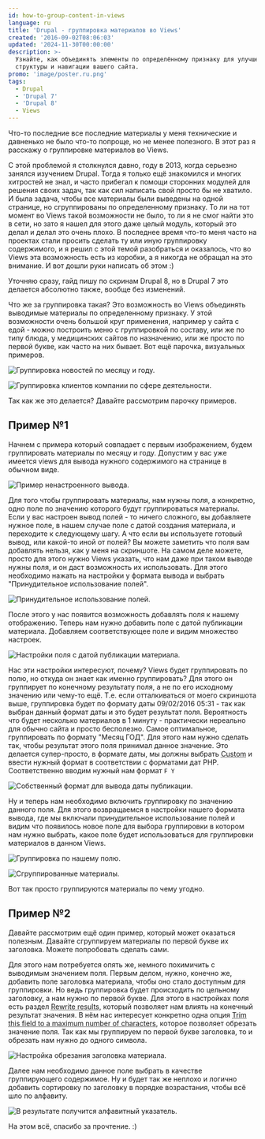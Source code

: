 ```yaml
---
id: how-to-group-content-in-views
language: ru
title: 'Drupal - группировка материалов во Views'
created: '2016-09-02T08:06:03'
updated: '2024-11-30T00:00:00'
description: >-
  Узнайте, как объединять элементы по определённому признаку для улучшения
  структуры и навигации вашего сайта.
promo: 'image/poster.ru.png'
tags:
  - Drupal
  - 'Drupal 7'
  - 'Drupal 8'
  - Views
---
```


Что-то последние все последние материалы у меня технические и давненько не было
что-то попроще, но не менее полезного. В этот раз я расскажу о группировке
материалов во Views.

С этой проблемой я столкнулся давно, году в 2013, когда серьезно занялся
изучением Drupal. Тогда я только ещё знакомился и многих хитростей не знал, и
часто прибегал к помощи сторонних модулей для решения своих задач, так как сил
написать свой просто бы не хватило. И была задача, чтобы все материалы были
выведены на одной странице, но сгруппированы по определенному признаку. То ли на
тот момент во Views такой возможности не было, то ли я не смог найти это в сети,
но зато я нашел для этого даже целый модуль, который это делал и делал это очень
плохо. В последнее время что-то меня часто на проектах стали просить сделать ту
или иную группировку содержимого, и я решил с этой темой разобраться и
оказалось, что во Views эта возможность есть из коробки, а я никогда не обращал
на это внимание. И вот дошли руки написать об этом :)

Уточняю сразу, гайд пишу по скринам Drupal 8, но в Drupal 7 это делается
абсолютно также, вообще без изменений.

Что же за группировка такая? Это возможность во Views объединять выводимые
материалы по определенному признаку. У этой возможности очень большой круг
применения, например у сайта с едой - можно построить меню с группировкой по
составу, или же по типу блюда, у медицинских сайтов по назначению, или же просто
по первой букве, как часто на них бывает. Вот ещё парочка, визуальных примеров.

![Группировка новостей по месяцу и году.](image/Screenshot_20160902_101649.png)

![Группировка клиентов компании по сфере деятельности.](image/Screenshot_20160902_101718.png)

Так как же это делается? Давайте рассмотрим парочку примеров.

## Пример №1

Начнем с примера который совпадает с первым изображением, будем группировать
материалы по месяцу и году. Допустим у вас уже имеется views для вывода нужного
содержимого на странице в обычном виде.

![Пример ненастроенного вывода.](image/Screenshot_20160902_102156.png)

Для того чтобы группировать материалы, нам нужны поля, а конкретно, одно поле по
значению которого будут группироваться материалы. Если у вас настроен вывод
полей - то ничего сложного, вы добавляете нужное поле, в нашем случае поле с
датой создания материала, и переходите к следующему шагу. А что если вы
используете готовый вывод, или какой-то иной от полей? Вы можете заметить что
поля вам добавлять нельзя, как у меня на скриншоте. На самом деле можете, просто
для этого нужно Views указать, что нам даже при таком выводе нужны поля, и он
даст возможность их использовать. Для этого необходимо нажать на настройки у
формата вывода и выбрать "Принудительное использование полей".

![Принудительное использование полей.](image/ForceUsingFields.png)

После этого у нас появится возможность добавлять поля к нашему отображению.
Теперь нам нужно добавить поле с датой публикации материала. Добавляем
соответствующее поле и видим множество настроек.

![Настройки поля с датой публикации материала.](image/Screenshot_20160902_103155.png)

Нас эти настройки интересуют, почему? Views будет группировать по полю, но
откуда он знает как именно группировать? Для этого он группирует по конечному
результату поля, а не по его исходному значению или чему-то ещё. Т.е. если
отталкиваться от моего скриншота выше, группировка будет по формату даты
09/02/2016 05:31 - так как выбран данный формат даты и это будет результат поля.
Вероятность что будет несколько материалов в 1 минуту - практически нереально
для обычно сайта и просто бесполезно. Самое оптимальное, группировать по
формату "Месяц ГОД". Для этого нам нужно сделать так, чтобы результат этого поля
принимал данное значение. Это делается супер-просто, в формате даты, мы должны
выбрать <abbr title="Пользовательский \ Собственный">Custom</abbr> и ввести
нужный формат в соответствии с форматами дат PHP. Соответственно вводим нужный
нам формат `F Y`

![Собственный формат для вывода даты публикации.](image/Screenshot_20160902_103830.png)

Ну и теперь нам необходимо включить группировку по значению данного поля. Для
этого возвращаемся в настройки нашего формата вывода, где мы включали
принудительное использование полей и видим что появилось новое поле для выбора
группировки в котором нам нужно выбрать, какое поле будет использоваться для
группировки материалов в данном Views.

![Группировка по нашему полю.](image/Screenshot_20160902_104127.png)

![Сгруппированные материалы.](image/Screenshot_20160902_104315.png)

Вот так просто группируются материалы по чему угодно.

## Пример №2

Давайте рассмотрим ещё один пример, который может оказаться полезным. Давайте
сгруппируем материалы по первой букве их заголовка. Можете попробовать сделать
сами.

Для этого нам потребуется опять же, немного похимичить с выводимым значением
поля. Первым делом, нужно, конечно же, добавить поле заголовка материала, чтобы
оно стало доступным для группировки. Но ведь группировка будет происходить по
цельному заголовку, а нам нужно по первой букве. Для этого в настройках поля
есть раздел <abbr title="Перезписать результаты">Rewrite results</abbr>, который
позволяет нам влиять на конечный результат значения. В нём нас интересует
конкретно одна
опция <abbr title="Обрезать это поле до определенного количество символов">Trim
this field to a maximum number of characters</abbr>, которое позволяет обрезать
значение поля. Так как мы группируем по первой букве заголовка, то и обрезать
нам нужно до одного символа.

![Настройка обрезания заголовка материала.](image/Screenshot_20160902_105115.png)

Далее нам необходимо данное поле выбрать в качестве группирующего содержимое. Ну
и будет так же неплохо и логично добавить сортировку по заголовку в порядке
возрастания, чтобы всё шло по алфавиту.

![В результате получится алфавитный указатель.](image/Screenshot_20160902_105456.png)

На этом всё, спасибо за прочтение. :)
